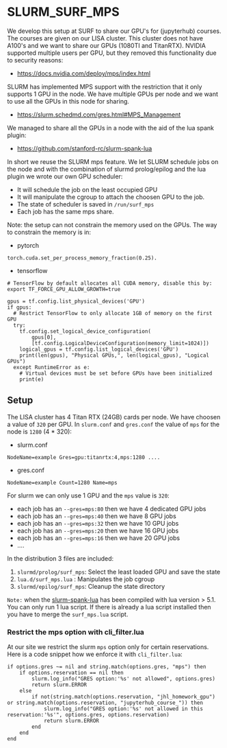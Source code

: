 # SLURM_SURF_MPS

We develop this setup at SURF to share our GPU's for (jupyterhub) courses. The courses are given on our
LISA cluster. This cluster does not have A100's and we want to share our GPUs (1080TI and TitanRTX).
NVIDIA supported multiple users per GPU, but they removed this functionality due to security reasons:
 * https://docs.nvidia.com/deploy/mps/index.html

SLURM has implemented MPS support with the restriction that it only supports 1 GPU in the node. We have
multiple GPUs per node and we want to use all the GPUs in this node for sharing.
 * https://slurm.schedmd.com/gres.html#MPS_Management

We managed to share all the GPUs in a node with the aid of the lua spank plugin:
 * https://github.com/stanford-rc/slurm-spank-lua

In short we reuse the SLURM mps feature. We let SLURM schedule jobs on the node and with the combination
of slurmd prolog/epilog and the lua plugin we wrote our own GPU scheduler:
 * It will schedule the job on the least occupied GPU
 * It will manipulate the cgroup to attach the choosen GPU to the job.
 * The state of scheduler is saved in `/run/surf_mps`
 * Each job has the same mps share.

Note: the setup can not constrain the memory used on the GPUs. The way to constrain the memory is in:
 * pytorch
```
torch.cuda.set_per_process_memory_fraction(0.25).
```
 * tensorflow
```
# TensorFlow by default allocates all CUDA memory, disable this by:
export TF_FORCE_GPU_ALLOW_GROWTH=true

gpus = tf.config.list_physical_devices('GPU')
if gpus:
  # Restrict TensorFlow to only allocate 1GB of memory on the first GPU
  try:
    tf.config.set_logical_device_configuration(
        gpus[0],
        [tf.config.LogicalDeviceConfiguration(memory_limit=1024)])
    logical_gpus = tf.config.list_logical_devices('GPU')
    print(len(gpus), "Physical GPUs,", len(logical_gpus), "Logical GPUs")
  except RuntimeError as e:
    # Virtual devices must be set before GPUs have been initialized
    print(e)
```

## Setup

The LISA cluster has 4 Titan RTX (24GB) cards per node. We have choosen a value of `320` per GPU.
In `slurm.conf` and `gres.conf` the value of `mps` for the node is `1280` (4 * 320):
 * slurm.conf
```
NodeName=example Gres=gpu:titanrtx:4,mps:1280 ....
```
 * gres.conf
```
NodeName=example Count=1280 Name=mps
```

For slurm we can only use 1 GPU and the `mps` value is `320`:
 * each job has an `--gres=mps:80` then we have 4 dedicated GPU jobs
 * each job has an `--gres=mps:40` then we have 8 GPU jobs
 * each job has an `--gres=mps:32` then we have 10 GPU jobs
 * each job has an `--gres=mps:20` then we have 16 GPU jobs
 * each job has an `--gres=mps:16` then we have 20 GPU jobs
 * ....


In the distribution 3 files are included:
 1. `slurmd/prolog/surf_mps`: Select the least loaded GPU and save the state
 1. `lua.d/surf_mps.lua`        : Manipulates the job cgroup
 1. `slurmd/epilog/surf_mps`: Cleanup the state directory


`Note:` when the [slurm-spank-lua](https://github.com/stanford-rc/slurm-spank-lua) has been compiled with lua version > 5.1. You can only
run 1 lua script. If there is already a lua script installed  then you have to merge the `surf_mps.lua` script.


### Restrict the mps option with cli_filter.lua

At our site we restrict the slurm `mps` option only for certain reservations. Here is a code snippet how we
enforce it with `cli_filter.lua`:
```
if options.gres ~= nil and string.match(options.gres, "mps") then
	if options.reservation == nil then
		slurm.log_info("GRES option:'%s' not allowed", options.gres)
		return slurm.ERROR
	else
		if not(string.match(options.reservation, "jhl_homework_gpu") or string.match(options.reservation, "jupyterhub_course_")) then
			slurm.log_info("GRES option:'%s' not allowed in this reservation:'%s'", options.gres, options.reservation)
			return slurm.ERROR
		end
	end
end
```
